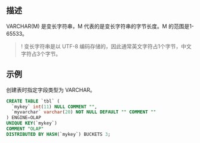 ## 描述
VARCHAR(M) 是变长字符串，M 代表的是变长字符串的字节长度。M 的范围是1-65533。
>! 变长字符串是以 UTF-8 编码存储的，因此通常英文字符占1个字节，中文字符占3个字节。

## 示例
创建表时指定字段类型为 VARCHAR。
```sql
CREATE TABLE `tbl` (
  `mykey` int(11) NULL COMMENT "",
  `myvarchar` varchar(20) NOT NULL DEFAULT "" COMMENT ""
) ENGINE=OLAP
UNIQUE KEY(`mykey`)
COMMENT "OLAP"
DISTRIBUTED BY HASH(`mykey`) BUCKETS 3;
```
